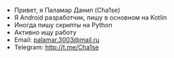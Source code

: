 - Привет, я Паламар Данил (Cha1se)
- Я Android разработчик, пишу в основном на Kotlin
- Иногда пишу скрипты на Python
- Активно ищу работу
- Email: palamar.3003@mail.ru
- Telegram: http://t.me/Cha1se
<!---
Cha1se/Cha1se is a ✨ special ✨ repository because its `README.md` (this file) appears on your GitHub profile.
You can click the Preview link to take a look at your changes.
--->
